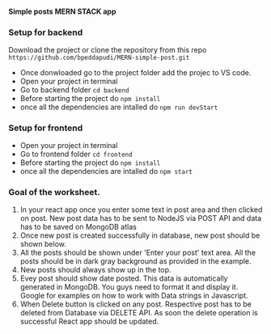#### Simple posts MERN STACK app

### Setup for backend
Download the project or clone the repository from this repo 
`https://github.com/bpeddapudi/MERN-simple-post.git`

- Once donwloaded go to the project folder add the projec to VS code.
- Open your project in terminal
- Go to backend folder `cd backend`
- Before starting the project do `npm install`
- once all the dependencies are intalled do `npm run devStart`


### Setup for frontend
- Open your project in terminal
- Go to frontend folder `cd frontend`
- Before starting the project do `npm install`
- once all the dependencies are intalled do `npm start`


### Goal of the worksheet.
1. In your react app once you enter some text in post area and then clicked on post. New post data has to be sent to NodeJS via POST API and data has to be saved on MongoDB atlas
2. Once new post is created successfully in database, new post should be shown below.
3. All the posts should be shown under 'Enter your post' text area. All the posts should be in dark gray background as provided in the example.
4. New posts should always show up in the top.
5. Evey post should show date posted. This data is automatically generated in MongoDB. You guys need to format it and display it.
    Google for examples on how to work with Data strings in Javascript.
6. When Delete button is clicked on any post. Respective post has to be deleted from Database via DELETE API. As soon the delete operation is successful React app should be updated.